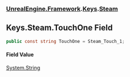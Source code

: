 ### [UnrealEngine.Framework](UnrealEngine_Framework.md 'UnrealEngine.Framework').[Keys](Keys.md 'UnrealEngine.Framework.Keys').[Steam](Keys_Steam.md 'UnrealEngine.Framework.Keys.Steam')
## Keys.Steam.TouchOne Field
```csharp
public const string TouchOne = Steam_Touch_1;
```
#### Field Value
[System.String](https://docs.microsoft.com/en-us/dotnet/api/System.String 'System.String')
